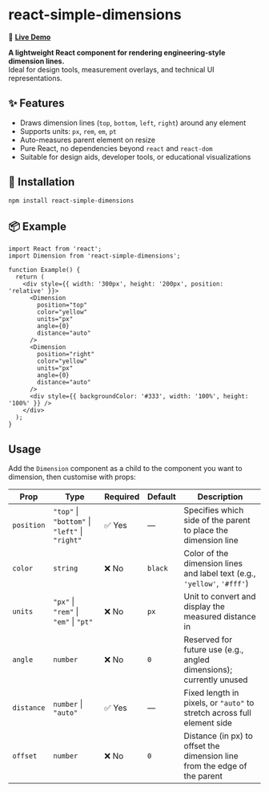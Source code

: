 # react-simple-dimensions

🔗 **[Live Demo](https://react-simple-dimensions.pages.dev/)**

**A lightweight React component for rendering engineering-style dimension lines.**  
Ideal for design tools, measurement overlays, and technical UI representations.


## ✨ Features

- Draws dimension lines (`top`, `bottom`, `left`, `right`) around any element
- Supports units: `px`, `rem`, `em`, `pt`
- Auto-measures parent element on resize
- Pure React, no dependencies beyond `react` and `react-dom`
- Suitable for design aids, developer tools, or educational visualizations

## 🚀 Installation

```bash
npm install react-simple-dimensions
```

## 📦 Example

```tsx
import React from 'react';
import Dimension from 'react-simple-dimensions';

function Example() {
  return (
    <div style={{ width: '300px', height: '200px', position: 'relative' }}>
      <Dimension
        position="top"
        color="yellow"
        units="px"
        angle={0}
        distance="auto"
      />
      <Dimension
        position="right"
        color="yellow"
        units="px"
        angle={0}
        distance="auto"
      />
      <div style={{ backgroundColor: '#333', width: '100%', height: '100%' }} />
    </div>
  );
}
```

## Usage

Add the `Dimension` component as a child to the component you want to dimension, then customise with props:

| Prop       | Type                                           | Required | Default | Description                                                               |
| ---------- | ---------------------------------------------- | -------- | ------- | ------------------------------------------------------------------------- |
| `position` | `"top"` \| `"bottom"` \| `"left"` \| `"right"` | ✅ Yes    | —       | Specifies which side of the parent to place the dimension line            |
| `color`    | `string`                                       | ❌ No     | `black` | Color of the dimension lines and label text (e.g., `'yellow'`, `'#fff'`)  |
| `units`    | `"px"` \| `"rem"` \| `"em"` \| `"pt"`          | ❌ No     | `px`    | Unit to convert and display the measured distance in                      |
| `angle`    | `number`                                       | ❌ No     | `0`     | Reserved for future use (e.g., angled dimensions); currently unused       |
| `distance` | `number` \| `"auto"`                           | ✅ Yes    | —       | Fixed length in pixels, or `"auto"` to stretch across full element side   |
| `offset`   | `number`                                       | ❌ No     | `0`     | Distance (in px) to offset the dimension line from the edge of the parent |
